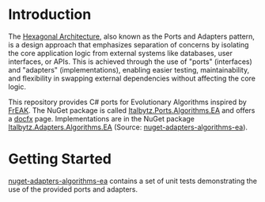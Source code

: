 # Introduction

The [Hexagonal Architecture](https://web.archive.org/web/20180822100852/http://alistair.cockburn.us/Hexagonal+architecture), also known as the Ports and Adapters pattern, is a design approach that emphasizes separation of concerns by isolating the core application logic from external systems like databases, user interfaces, or APIs. This is achieved through the use of "ports" (interfaces) and "adapters" (implementations), enabling easier testing, maintainability, and flexibility in swapping external dependencies without affecting the core logic.

This repository provides C# ports for Evolutionary Algorithms inspired by [FrEAK](https://sourceforge.net/projects/freak427/). The NuGet package is called [Italbytz.Ports.Algorithms.EA](https://www.nuget.org/packages/Italbytz.Ports.Algorithms.EA) and offers a [docfx](https://italbytz.github.io/nuget-ports-algorithms-ea/) page. Implementations are in the NuGet package [Italbytz.Adapters.Algorithms.EA](https://www.nuget.org/packages/Italbytz.Adapters.Algorithms.EA) (Source: [nuget-adapters-algorithms-ea](https://github.com/Italbytz/nuget-adapters-algorithms-ea)).
 


# Getting Started

[nuget-adapters-algorithms-ea](https://github.com/Italbytz/nuget-adapters-algorithms-ea) contains a set of unit tests demonstrating the use of the provided ports and adapters.